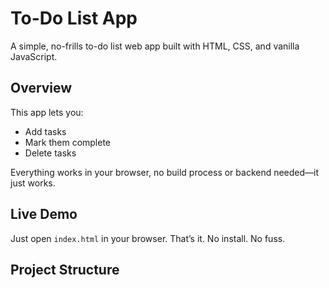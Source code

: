 # To-Do List App

A simple, no-frills to-do list web app built with HTML, CSS, and vanilla JavaScript.

## Overview

This app lets you:

- Add tasks
- Mark them complete
- Delete tasks

Everything works in your browser, no build process or backend needed—it just works.

## Live Demo

Just open `index.html` in your browser. That’s it. No install. No fuss.

## Project Structure

